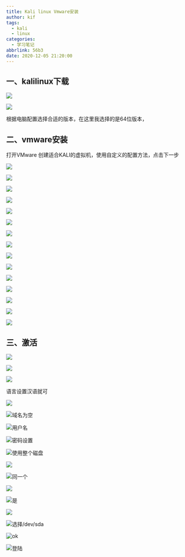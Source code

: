 ```yaml
---
title: Kali linux Vmware安装
author: kif
tags:
  - kali
  - linux
categories:
  - 学习笔记
abbrlink: 56b3
date: 2020-12-05 21:20:00
---
```


## 一、kalilinux下载

[kali官网]: https://www.kali.org/downloads/

![](https://gitee.com/wkkif/PicGoimg/raw/master/img/20201205212509.png)

![](https://gitee.com/wkkif/PicGoimg/raw/master/img/20201205212535.png)

根据电脑配置选择合适的版本，在这里我选择的是64位版本，

## 二、vmware安装

打开VMware 创建适合KALI的虚拟机，使用自定义的配置方法，点击下一步

![](https://gitee.com/wkkif/PicGoimg/raw/master/img/20201205212640.png)

![](https://gitee.com/wkkif/PicGoimg/raw/master/img/20201205212723.png)



![](https://gitee.com/wkkif/PicGoimg/raw/master/img/20201205212737.png)

![](https://gitee.com/wkkif/PicGoimg/raw/master/img/20201205212806.png)

![](https://gitee.com/wkkif/PicGoimg/raw/master/img/20201205212845.png)

![](https://gitee.com/wkkif/PicGoimg/raw/master/img/20201205212905.png)

![](https://gitee.com/wkkif/PicGoimg/raw/master/img/20201205212923.png)

![](https://gitee.com/wkkif/PicGoimg/raw/master/img/20201205212942.png)

![](https://gitee.com/wkkif/PicGoimg/raw/master/img/20201205212956.png)

![](https://gitee.com/wkkif/PicGoimg/raw/master/img/20201205213014.png)

![](https://gitee.com/wkkif/PicGoimg/raw/master/img/20201205213029.png)

![](https://gitee.com/wkkif/PicGoimg/raw/master/img/20201205213053.png)

![](https://gitee.com/wkkif/PicGoimg/raw/master/img/20201205213127.png)

![](https://gitee.com/wkkif/PicGoimg/raw/master/img/20201205213302.png)

![](https://gitee.com/wkkif/PicGoimg/raw/master/img/20201205213337.png)

## 三、激活

![](https://gitee.com/wkkif/PicGoimg/raw/master/img/20201205213440.png)

![](https://gitee.com/wkkif/PicGoimg/raw/master/img/20201205213813.png)

![](https://gitee.com/wkkif/PicGoimg/raw/master/img/20201205213907.png)







语言设置汉语就可

![](https://gitee.com/wkkif/PicGoimg/raw/master/img/20201205214054.png)



![域名为空](https://gitee.com/wkkif/PicGoimg/raw/master/img/20201205214111.png)

![用户名](https://gitee.com/wkkif/PicGoimg/raw/master/img/20201205214232.png)

![密码设置](https://gitee.com/wkkif/PicGoimg/raw/master/img/20201205214306.png)

![使用整个磁盘](https://gitee.com/wkkif/PicGoimg/raw/master/img/20201205214356.png)

![](https://gitee.com/wkkif/PicGoimg/raw/master/img/20201205214426.png)

![同一个](https://gitee.com/wkkif/PicGoimg/raw/master/img/20201205214445.png)

![](https://gitee.com/wkkif/PicGoimg/raw/master/img/20201205214509.png)

![是](https://gitee.com/wkkif/PicGoimg/raw/master/img/20201205214528.png)

![](https://gitee.com/wkkif/PicGoimg/raw/master/img/20201205221757.png)

![选择/dev/sda](https://gitee.com/wkkif/PicGoimg/raw/master/img/20201205221848.png)

![ok](https://gitee.com/wkkif/PicGoimg/raw/master/img/20201205222103.png)

![登陆](https://gitee.com/wkkif/PicGoimg/raw/master/img/20201205222151.png)